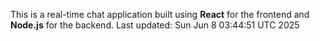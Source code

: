 This is a real-time chat application built using **React** for the frontend and **Node.js** for the backend.
Last updated: Sun Jun  8 03:44:51 UTC 2025
